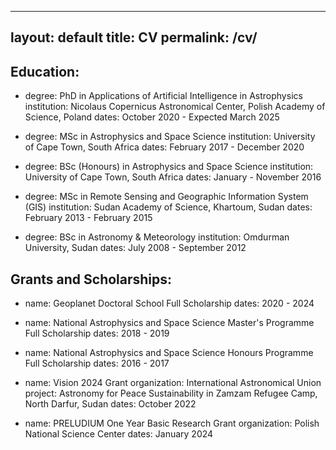 
---
layout: default
title: CV
permalink: /cv/
---

## Education:
  - degree: PhD in Applications of Artificial Intelligence in Astrophysics
    institution: Nicolaus Copernicus Astronomical Center, Polish Academy of Science, Poland
    dates: October 2020 - Expected March 2025

  - degree: MSc in Astrophysics and Space Science
    institution: University of Cape Town, South Africa
    dates: February 2017 - December 2020

  - degree: BSc (Honours) in Astrophysics and Space Science
    institution: University of Cape Town, South Africa
    dates: January - November 2016

  - degree: MSc in Remote Sensing and Geographic Information System (GIS)
    institution: Sudan Academy of Science, Khartoum, Sudan
    dates: February 2013 - February 2015

  - degree: BSc in Astronomy & Meteorology
    institution: Omdurman University, Sudan
    dates: July 2008 - September 2012

## Grants and Scholarships:
  - name: Geoplanet Doctoral School Full Scholarship
    dates: 2020 - 2024

  - name: National Astrophysics and Space Science Master's Programme Full Scholarship
    dates: 2018 - 2019

  - name: National Astrophysics and Space Science Honours Programme Full Scholarship
    dates: 2016 - 2017

  - name: Vision 2024 Grant
    organization: International Astronomical Union
    project: Astronomy for Peace Sustainability in Zamzam Refugee Camp, North Darfur, Sudan
    dates: October 2022

  - name: PRELUDIUM One Year Basic Research Grant
    organization: Polish National Science Center
    dates: January 2024
